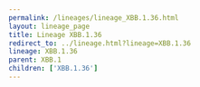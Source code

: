 ```yaml
---
permalink: /lineages/lineage_XBB.1.36.html
layout: lineage_page
title: Lineage XBB.1.36
redirect_to: ../lineage.html?lineage=XBB.1.36
lineage: XBB.1.36
parent: XBB.1
children: ['XBB.1.36']
---
```

